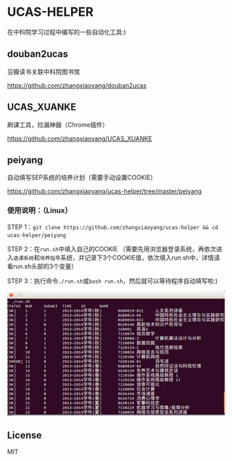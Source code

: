 UCAS-HELPER
===

在中科院学习过程中编写的一些自动化工具:)

douban2ucas
---

豆瓣读书关联中科院图书馆

<https://github.com/zhangxiaoyang/douban2ucas>


UCAS\_XUANKE
---

刷课工具，捡漏神器（Chrome插件）

<https://github.com/zhangxiaoyang/UCAS_XUANKE>


peiyang
---

自动填写SEP系统的培养计划（需要手动设置COOKIE）

<https://github.com/zhangxiaoyang/ucas-helper/tree/master/peiyang>

### 使用说明：（Linux）
STEP 1：`git clone https://github.com/zhangxiaoyang/ucas-helper && cd ucas-helper/peiyang`

STEP 2：在`run.sh`中填入自己的COOKIE
（需要先用浏览器登录系统，再依次进入`选课系统`和`培养指导`系统，并记录下3个COOKIE值，依次填入run.sh中，详情请看run.sh头部的3个变量）

STEP 3：执行命令`./run.sh`或`bash run.sh`，然后就可以等待程序自动填写啦:)

![](images/screenshot_peiyang.jpg)


License
---

MIT
